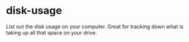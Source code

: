 disk-usage
==========

List out the disk usage on your computer. Great for tracking down what is taking up all that space on your drive.
